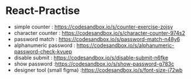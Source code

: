# React-Practise

- simple counter : https://codesandbox.io/s/counter-exercise-zojsy
- character counter : https://codesandbox.io/s/character-counter-974s2
- password match : https://codesandbox.io/s/password-match-n48y6
- alphanumeric password : https://codesandbox.io/s/alphanumeric-password-check-kvuep
- disable submit : https://codesandbox.io/s/disable-submit-n6fke
- show password :https://codesandbox.io/s/show-password-g783c
- designer tool (small figma) :https://codesandbox.io/s/font-size-j72wb

